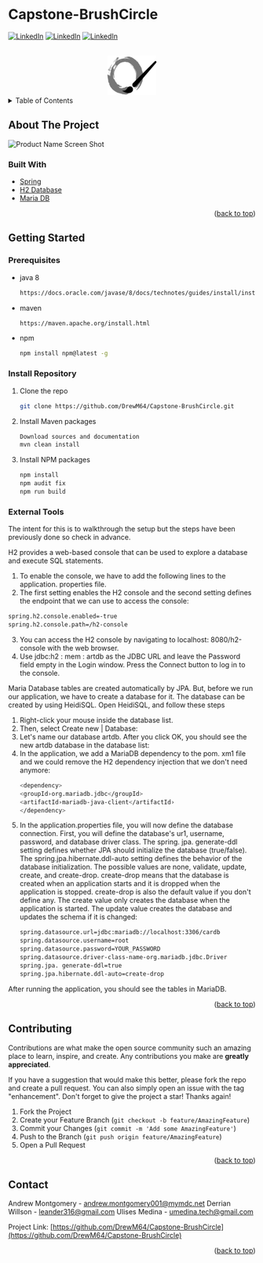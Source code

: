 # Capstone-BrushCircle

[![LinkedIn][linkedin-shield]][linkedin-url-andrew]
[![LinkedIn][linkedin-shield]][linkedin-url-derrian]
[![LinkedIn][linkedin-shield]][linkedin-url-ulises]

<!-- PROJECT LOGO -->
<br />
<div align="center">
  <a href="https://github.com/github_username/repo_name">
    <img src="images/logo.png" alt="Logo" width="100" height="80">
  </a>
</div>



<!-- TABLE OF CONTENTS -->
<details>
  <summary>Table of Contents</summary>
  <ol>
    <li>
      <a href="#about-the-project">About The Project</a>
      <ul>
        <li><a href="#built-with">Built With</a></li>
      </ul>
    </li>
    <li>
      <a href="#getting-started">Getting Started</a>
      <ul>
        <li><a href="#prerequisites">Prerequisites</a></li>
        <li><a href="#installation">Installation</a></li>
        <li><a href="#external tools">External Tools</a></li>
      </ul>
    </li>
    <li><a href="#contributing">Contributing</a></li>
    <li><a href="#contact">Contact</a></li>
  </ol>
</details>



<!-- ABOUT THE PROJECT -->
## About The Project

![Product Name Screen Shot][product-screenshot]


### Built With

* [Spring](https://spring.io/projects/spring-boot)
* [H2 Database](https://www.h2database.com/html/main.html)
* [Maria DB](https://mariadb.org/)

<p align="right">(<a href="#top">back to top</a>)</p>



<!-- GETTING STARTED -->
## Getting Started

### Prerequisites

* java 8
  ```sh
  https://docs.oracle.com/javase/8/docs/technotes/guides/install/install_overview.html
  ```
* maven
  ```sh
  https://maven.apache.org/install.html
  ```
* npm
  ```sh
  npm install npm@latest -g
  ```

### Install Repository

1. Clone the repo
   ```sh
   git clone https://github.com/DrewM64/Capstone-BrushCircle.git
   ```
2. Install Maven packages
   ```sh
   Download sources and documentation
   mvn clean install
   ```
4. Install NPM packages
   ```sh
   npm install
   npm audit fix
   npm run build
   ``` 
   
### External Tools
The intent for this is to walkthrough the setup but the steps have been previously done so check in advance.

H2 provides a web-based console that can be used to explore a database and execute SQL
statements. 
1. To enable the console, we have to add the following lines to the
application. properties file. 
2. The first setting enables the H2 console and the second
setting defines the endpoint that we can use to access the console:
```sh
spring.h2.console.enabled=-true
spring.h2.console.path=/h2-console
```
3. You can access the H2 console by navigating to localhost: 8080/h2-console with the
web browser. 
4. Use jdbc:h2 : mem : artdb as the JDBC URL and leave the Password field
empty in the Login window. Press the Connect button to log in to the console.

Maria Database tables are created automatically by JPA. But, before we run our application, we have to create a database for it. The database can be created by using HeidiSQL. Open HeidiSQL, and follow these steps
1. Right-click your mouse inside the database list.
2. Then, select Create new | Database:
3. Let's name our database artdb. After you click OK, you should see the new
   artdb  database in the database list:
4. In the application, we add a MariaDB dependency to the pom. xm1 file and we could 
   remove the H2 dependency injection that we don't need anymore:
   ```sh
   <dependency>
   <groupId›org.mariadb.jdbc</groupId>
   <artifactId›mariadb-java-client</artifactId›
   </dependency>
   ```
5. In the application.properties file, you will now define the database
   connection. First, you will define the database's ur1, username, password, and
   database driver class. The spring. jpa. generate-ddl setting defines whether
   JPA should initialize the database (true/false).
   The spring.jpa.hibernate.ddl-auto setting defines the behavior of the
   database initialization. The possible values are none, validate, update,
   create, and create-drop. create-drop means that the database is created
   when an application starts and it is dropped when the application is stopped.
   create-drop is also the default value if you don't define any. The create value
   only creates the database when the application is started. The update value
   creates the database and updates the schema if it is changed:
   ```sh
   spring.datasource.url=jdbc:mariadb://localhost:3306/cardb
   spring.datasource.username=root
   spring.datasource.password=YOUR_PASSWORD
   spring.datasource.driver-class-name-org.mariadb.jdbc.Driver
   spring.jpa. generate-ddl=true
   spring.jpa.hibernate.ddl-auto=create-drop
   ```

After running the application, you should see the tables in MariaDB.
   
<p align="right">(<a href="#top">back to top</a>)</p>



<!-- CONTRIBUTING -->
## Contributing

Contributions are what make the open source community such an amazing place to learn, inspire, and create. Any contributions you make are **greatly appreciated**.

If you have a suggestion that would make this better, please fork the repo and create a pull request. You can also simply open an issue with the tag "enhancement".
Don't forget to give the project a star! Thanks again!

1. Fork the Project
2. Create your Feature Branch (`git checkout -b feature/AmazingFeature`)
3. Commit your Changes (`git commit -m 'Add some AmazingFeature'`)
4. Push to the Branch (`git push origin feature/AmazingFeature`)
5. Open a Pull Request

<p align="right">(<a href="#top">back to top</a>)</p>



<!-- CONTACT -->
## Contact

Andrew Montgomery - andrew.montgomery001@mymdc.net
Derrian Willson - leander316@gmail.com
Ulises Medina - umedina.tech@gmail.com

Project Link: [https://github.com/DrewM64/Capstone-BrushCircle](https://github.com/DrewM64/Capstone-BrushCircle)

<p align="right">(<a href="#top">back to top</a>)</p>



<!-- MARKDOWN LINKS & IMAGES -->
<!-- https://www.markdownguide.org/basic-syntax/#reference-style-links -->
[linkedin-shield]: https://img.shields.io/badge/-LinkedIn-black.svg?style=for-the-badge&logo=linkedin&colorB=555
[linkedin-url-ulises]: https://linkedin.com/in/uli-medina
[linkedin-url-andrew]: https://www.linkedin.com/in/andrew-montgomery-b90136218/
[linkedin-url-derrian]: https://www.linkedin.com/in/derrianwilson/
[product-screenshot]: images/screenshot.png
